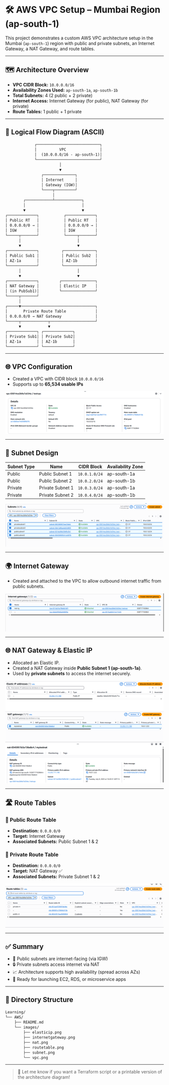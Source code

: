 
# 🛠️ AWS VPC Setup – Mumbai Region (ap-south-1)

This project demonstrates a custom AWS VPC architecture setup in the Mumbai (`ap-south-1`) region with public and private subnets, an Internet Gateway, a NAT Gateway, and route tables.

---

## 🗺️ Architecture Overview

- **VPC CIDR Block:** `10.0.0.0/16`
- **Availability Zones Used:** `ap-south-1a`, `ap-south-1b`
- **Total Subnets:** 4 (2 public + 2 private)
- **Internet Access:** Internet Gateway (for public), NAT Gateway (for private)
- **Route Tables:** 1 public + 1 private

---

## 🧭 Logical Flow Diagram (ASCII)

```text
             ┌────────────────────────────┐
             │          VPC               │
             │  (10.0.0.0/16 - ap-south-1)│
             └────────────────────────────┘
                        │
                        ▼
                ┌──────────────┐
                │ Internet     │
                │ Gateway (IGW)│
                └────┬─────────┘
                     │
        ┌────────────┴────────────┐
        │                         │
        ▼                         ▼
┌─────────────┐           ┌─────────────┐
│ Public RT   │           │ Public RT   │
│ 0.0.0.0/0 → │           │ 0.0.0.0/0 → │
│ IGW         │           │ IGW         │
└─────┬───────┘           └─────┬───────┘
      │                         │
      ▼                         ▼
┌─────────────┐          ┌──────────────┐
│ Public Sub1 │          │ Public Sub2  │
│ AZ-1a       │          │ AZ-1b        │
└─────────────┘          └──────────────┘
      │                         │
      ▼                         ▼
┌─────────────┐         ┌───────────────┐
│ NAT Gateway │         │ Elastic IP    │
│ (in PubSub1)│         └───────────────┘
└─────┬───────┘
      │
┌─────▼─────────────────────────────────┐
│       Private Route Table             │
│ 0.0.0.0/0 → NAT Gateway               │
└─────┬────────────┬────────────────────┘
      ▼            ▼
┌─────────────┐ ┌─────────────┐
│ Private Sub1│ │ Private Sub2│
│ AZ-1a       │ │ AZ-1b       │
└─────────────┘ └─────────────┘
```

---

## 🌐 VPC Configuration

- Created a VPC with CIDR block `10.0.0.0/16`
- Supports up to **65,534 usable IPs**

![VPC](images/vpc.png)

---

## 🧱 Subnet Design

| Subnet Type | Name             | CIDR Block     | Availability Zone |
|-------------|------------------|----------------|-------------------|
| Public      | Public Subnet 1  | `10.0.1.0/24`  | ap-south-1a       |
| Public      | Public Subnet 2  | `10.0.2.0/24`  | ap-south-1b       |
| Private     | Private Subnet 1 | `10.0.3.0/24`  | ap-south-1a       |
| Private     | Private Subnet 2 | `10.0.4.0/24`  | ap-south-1b       |

![Subnets](images/subnet.png)

---

## 🌍 Internet Gateway

- Created and attached to the VPC to allow outbound internet traffic from public subnets.

![Internet Gateway](images/internetgateway.png)

---

## 🌐 NAT Gateway & Elastic IP

- Allocated an Elastic IP.
- Created a NAT Gateway inside **Public Subnet 1 (ap-south-1a)**.
- Used by **private subnets** to access the internet securely.

![Elastic IP](images/elasticip.png)
![NAT Gateway](images/nat.png)

---

## 🛣️ Route Tables

### 🔹 Public Route Table

- **Destination:** `0.0.0.0/0`
- **Target:** Internet Gateway
- **Associated Subnets:** Public Subnet 1 & 2

### 🔸 Private Route Table

- **Destination:** `0.0.0.0/0`
- **Target:** NAT Gateway ✅
- **Associated Subnets:** Private Subnet 1 & 2

![Route Tables](images/routetable.png)

---

## ✅ Summary

- 🔐 Public subnets are internet-facing (via IGW)
- 🔒 Private subnets access internet via NAT
- 📈 Architecture supports high availability (spread across AZs)
- 🚀 Ready for launching EC2, RDS, or microservice apps

---

## 📎 Directory Structure

```
Learning/
└── AWS/
    ├── README.md
    └── images/
        ├── elasticip.png
        ├── internetgateway.png
        ├── nat.png
        ├── routetable.png
        ├── subnet.png
        └── vpc.png
```

---

> 🧠 Let me know if you want a Terraform script or a printable version of the architecture diagram!

